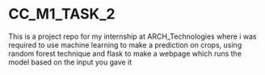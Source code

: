 # CC_M1_TASK_2
This is a project repo for my internship at ARCH_Technologies where i was required to use machine learning to make a prediction on crops, using random forest technique and flask to make a webpage which runs the model based on the input you gave it
